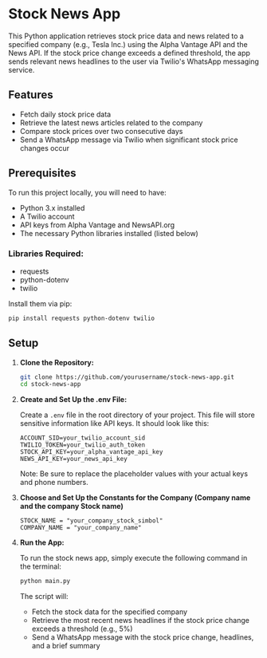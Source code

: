 # Stock News App

This Python application retrieves stock price data and news related to a specified company (e.g., Tesla Inc.) using the Alpha Vantage API and the News API. If the stock price change exceeds a defined threshold, the app sends relevant news headlines to the user via Twilio's WhatsApp messaging service.

## Features

- Fetch daily stock price data
- Retrieve the latest news articles related to the company
- Compare stock prices over two consecutive days
- Send a WhatsApp message via Twilio when significant stock price changes occur

## Prerequisites

To run this project locally, you will need to have:

- Python 3.x installed
- A Twilio account
- API keys from Alpha Vantage and NewsAPI.org
- The necessary Python libraries installed (listed below)

### Libraries Required:
- requests
- python-dotenv
- twilio

Install them via pip:

```bash
pip install requests python-dotenv twilio
```

## Setup

1. **Clone the Repository:**

   ```bash
   git clone https://github.com/yourusername/stock-news-app.git
   cd stock-news-app
   ```

2. **Create and Set Up the .env File:**

   Create a `.env` file in the root directory of your project. This file will store sensitive information like API keys. It should look like this:

   ```
   ACCOUNT_SID=your_twilio_account_sid
   TWILIO_TOKEN=your_twilio_auth_token
   STOCK_API_KEY=your_alpha_vantage_api_key
   NEWS_API_KEY=your_news_api_key
   ```

   Note: Be sure to replace the placeholder values with your actual keys and phone numbers.

3. **Choose and Set Up the Constants for the Company (Company name and the company Stock name)**

   ```
   STOCK_NAME = "your_company_stock_simbol"
   COMPANY_NAME = "your_company_name"
   ```
   
4. **Run the App:**

   To run the stock news app, simply execute the following command in the terminal:

   ```bash
   python main.py
   ```

   The script will:
   - Fetch the stock data for the specified company
   - Retrieve the most recent news headlines if the stock price change exceeds a threshold (e.g., 5%)
   - Send a WhatsApp message with the stock price change, headlines, and a brief summary
